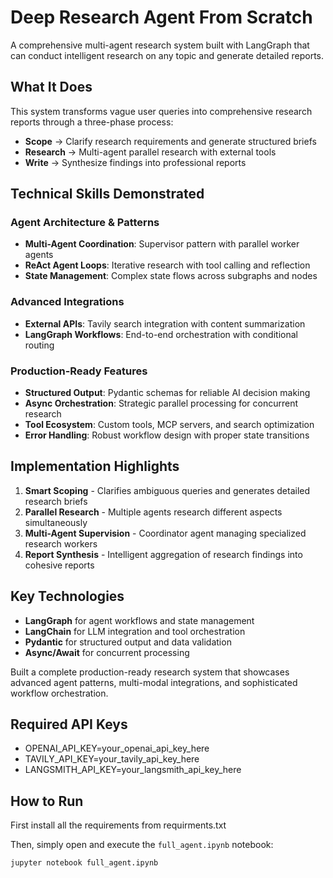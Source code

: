 # Deep Research Agent From Scratch

A comprehensive multi-agent research system built with LangGraph that can conduct intelligent research on any topic and generate detailed reports.

## What It Does

This system transforms vague user queries into comprehensive research reports through a three-phase process:
- **Scope** → Clarify research requirements and generate structured briefs
- **Research** → Multi-agent parallel research with external tools
- **Write** → Synthesize findings into professional reports

## Technical Skills Demonstrated

### Agent Architecture & Patterns
- **Multi-Agent Coordination**: Supervisor pattern with parallel worker agents
- **ReAct Agent Loops**: Iterative research with tool calling and reflection
- **State Management**: Complex state flows across subgraphs and nodes

### Advanced Integrations
- **External APIs**: Tavily search integration with content summarization
- **LangGraph Workflows**: End-to-end orchestration with conditional routing

### Production-Ready Features
- **Structured Output**: Pydantic schemas for reliable AI decision making
- **Async Orchestration**: Strategic parallel processing for concurrent research
- **Tool Ecosystem**: Custom tools, MCP servers, and search optimization
- **Error Handling**: Robust workflow design with proper state transitions

## Implementation Highlights

1. **Smart Scoping** - Clarifies ambiguous queries and generates detailed research briefs
2. **Parallel Research** - Multiple agents research different aspects simultaneously
3. **Multi-Agent Supervision** - Coordinator agent managing specialized research workers
4. **Report Synthesis** - Intelligent aggregation of research findings into cohesive reports

## Key Technologies

- **LangGraph** for agent workflows and state management
- **LangChain** for LLM integration and tool orchestration  
- **Pydantic** for structured output and data validation
- **Async/Await** for concurrent processing

Built a complete production-ready research system that showcases advanced agent patterns, multi-modal integrations, and sophisticated workflow orchestration.

## Required API Keys
- OPENAI_API_KEY=your_openai_api_key_here
- TAVILY_API_KEY=your_tavily_api_key_here
- LANGSMITH_API_KEY=your_langsmith_api_key_here

## How to Run

First install all the requirements from requirments.txt

Then, simply open and execute the `full_agent.ipynb` notebook:

```bash
jupyter notebook full_agent.ipynb